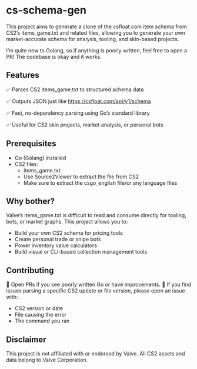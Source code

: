 # cs-schema-gen
This project aims to generate a clone of the csfloat.com item schema from CS2’s items_game.txt and related files, allowing you to generate your own market-accurate schema for analysis, tooling, and skin-based projects.

I’m quite new to Golang, so if anything is poorly written, feel free to open a PR! The codebase is okay and it works.

## Features
  ✅ Parses CS2 items_game.txt to structured schema data

  ✅ Outputs JSON just like https://csfloat.com/api/v1/schema

  ✅ Fast, no-dependency parsing using Go’s standard library

  ✅ Useful for CS2 skin projects, market analysis, or personal bots

## Prerequisites
- Go (Golang) installed
- CS2 files:
  - items_game.txt
  - Use Source2Viewer to extract the file from CS2
  - Make sure to extract the csgo_english file/or any language files

## Why bother?
Valve’s items_game.txt is difficult to read and consume directly for tooling, bots, or market graphs.
This project allows you to:
- Build your own CS2 schema for pricing tools
- Create personal trade or snipe bots
- Power inventory value calculators
- Build visual or CLI-based collection management tools

## Contributing
🚩 Open PRs if you see poorly written Go or have improvements.
🚩 If you find issues parsing a specific CS2 update or file version, please open an issue with:
  - CS2 version or date
  - File causing the error
  - The command you ran

## Disclaimer
This project is not affiliated with or endorsed by Valve. All CS2 assets and data belong to Valve Corporation.